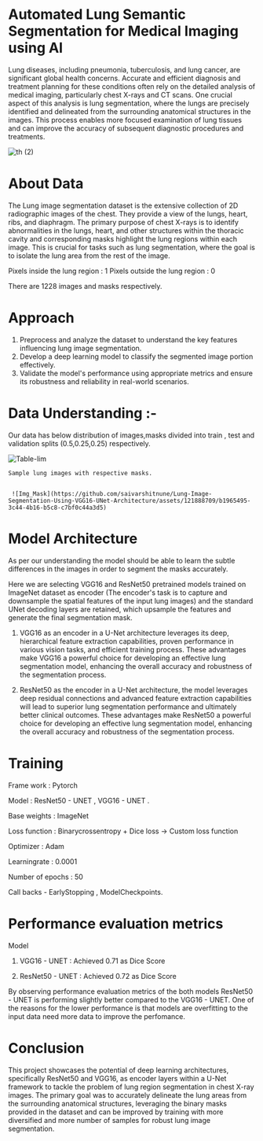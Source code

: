 # Automated Lung Semantic Segmentation for Medical Imaging using AI

  Lung diseases, including pneumonia, tuberculosis, and lung cancer, are significant global health concerns. Accurate and efficient diagnosis and treatment planning for these conditions often rely on the detailed analysis of medical imaging, particularly chest X-rays and CT scans. One crucial aspect of this analysis is lung segmentation, where the lungs are precisely identified and delineated from the surrounding anatomical structures in the images. This process enables more focused examination of lung tissues and can improve the accuracy of subsequent diagnostic procedures and treatments.

![th (2)](https://github.com/saivarshitnune/Lung-Image-Segmentation-Using-VGG16-UNet-Architecture/assets/121888709/67efb4c5-41ed-48eb-8daf-e9f2ebfc45e5)



# About Data 
 The Lung image segmentation dataset is the extensive collection of 2D radiographic images of the chest. They provide a view of the lungs, heart, ribs, and diaphragm. The primary purpose of chest X-rays is to identify abnormalities in the lungs, heart, and other structures within the thoracic cavity and corresponding  masks highlight the lung regions within each image. This is crucial for tasks such as lung segmentation, where the goal is to isolate the lung area from the rest of the image.

  Pixels inside the lung region : 1
 Pixels outside the lung region : 0

 There are 1228 images and masks respectively.

# Approach 
1. Preprocess and analyze the dataset to understand the key features influencing lung image segmentation.
2. Develop a deep learning model to classify the segmented image portion effectively.
3. Validate the model's performance using appropriate metrics and ensure its robustness and reliability in real-world scenarios.

# Data Understanding :- 
Our data has below distribution of images,masks divided into train , test and validation splits (0.5,0.25,0.25) respectively.

   ![Table-lim](https://github.com/saivarshitnune/Lung-Image-Segmentation-Using-VGG16-UNet-Architecture/assets/121888709/210044a8-3902-4b80-86f7-8a033bd028ba)


   
    Sample lung images with respective masks.


     ![Img_Mask](https://github.com/saivarshitnune/Lung-Image-Segmentation-Using-VGG16-UNet-Architecture/assets/121888709/b1965495-3c44-4b16-b5c8-c7bf0c44a3d5)



# Model Architecture
   As per our understanding the model should be able to learn the subtle differences in the images in order to segment the masks accurately.

 Here we are selecting VGG16 and ResNet50 pretrained models trained on ImageNet dataset as encoder (The encoder's task is to capture and downsample the spatial features of the input lung images) and the standard UNet decoding layers are retained, which upsample the features and generate the final segmentation mask.

 1. VGG16 as an encoder in a U-Net architecture leverages its deep, hierarchical feature extraction capabilities, proven performance in various vision tasks, and efficient training process. These advantages make VGG16 a powerful choice for developing an effective lung segmentation model, enhancing the overall accuracy and robustness of the segmentation process.

 2. ResNet50 as the encoder in a U-Net architecture, the model leverages deep residual connections and  advanced feature extraction capabilities will lead to superior lung segmentation performance and ultimately better clinical outcomes. These advantages make ResNet50 a powerful choice for developing an effective lung segmentation model, enhancing the overall accuracy and robustness of the segmentation process.


# Training 
  Frame work : Pytorch
  
  Model : ResNet50 - UNET , VGG16 - UNET .
  
  Base weights : ImageNet 
  
  Loss function : Binarycrossentropy + Dice loss -> Custom loss function
  
  Optimizer : Adam
  
  Learningrate : 0.0001
  
  Number of epochs : 50
  
  Call backs - EarlyStopping , ModelCheckpoints.

# Performance evaluation metrics
  Model

  1. VGG16 - UNET :
     Achieved 0.71 as Dice Score 

  2. ResNet50 - UNET :
     Achieved 0.72 as Dice Score

 By observing performance evaluation metrics of the both models ResNet50 - UNET is performing slightly better compared to the VGG16 - UNET. One of the reasons for the lower performance is that models are overfitting to the input data need more data to improve the perfomance.


# Conclusion
This project showcases the potential of deep learning architectures, specifically ResNet50 and VGG16, as encoder layers within a U-Net framework to tackle the problem of lung region segmentation in chest X-ray images. The primary goal was to accurately delineate the lung areas from the surrounding anatomical structures, leveraging the binary masks provided in the dataset and can be improved by training with more diversified and more number of samples for robust lung image segmentation.
